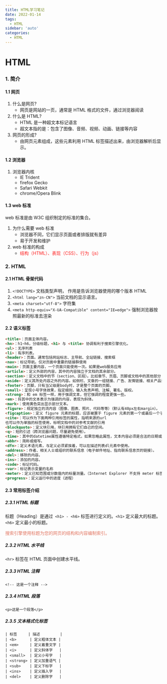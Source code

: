 ```yaml
---
title: HTML学习笔记
date: 2022-01-14
tags:
  - HTML
sidebar: 'auto'
categories:
  - HTML
---
```


# HTML

### 1. 简介

#### 1.1 网页

1. 什么是网页?
   - 网页是网站的一页，通常是 HTML 格式的文件，通过浏览器阅读
2. 什么是 HTML?
   - HTML 是一种超文本标记语言
   - 超文本指的是：包含了图像、音频、视频、动画、链接等内容
3. 网页的形成?
   - 由网页元素组成，这些元素利用 HTML 标签描述出来，由浏览器解析后显示。

#### 1.2 浏览器

1. 浏览器内核
   - IE Trident
   - firefox Gecko
   - Safari Webkit
   - chrome/Opera Blink

#### 1.3 web 标准

web 标准是由 W3C 组织制定的标准的集合。

1. 为什么需要 web 标准
   - 浏览器不同，它们显示页面或者排版就有差异
   - 易于开发和维护
2. web 标准的构成
   - <font color=#FF2222 >结构（HTML）、表现（CSS）、行为（js）</font>

### 2. HTML

#### 2.1 HTML 骨架代码

1. `<!DOCTYPE>` 文档类型声明， 作用是告诉浏览器使用的哪个版本 HTML
2. `<html lang="zn-CN">` 当前文档的显示语言。
3. `<meta charset="utf-8">` 字符集
4. `<meta http-equiv="X-UA-Compatible" content="IE=edge">` 强制浏览器按照最新的标准去渲染

#### 2.2 语义标签

```HTML
<title>：页面主体内容。
<hn>：h1~h6，分级标题，<h1> 与 <title> 协调有利于搜索引擎优化。
<ul>：无序列表
<li>：有序列表。
<header>：页面。通常包括网站标志、主导航、全站链接、搜索框
<nav>：标记导航。仅对页面中重要的链接群使用
<main>：页面主要内容，一个页面只能使用一次。如果是web服务应用
<article>：定义外部的内容，其中的内容独立于文档的其余部分。
<section>：定义文档中的节（section、区段）。比如章节、页眉、页脚或文档中的其他部分
<aside>：定义其所处内容之外的内容。如侧栏、文章的一组链接、广告、友情链接、相关产品列表等
<footer>：页脚，只有当父级是body时，才是整个页面的页脚。
<small>：呈现小号字体效果，指定细则，输入免责声明、注解、署名、版权。
<strong>：和 em 标签一样，用于强调文本，但它强调的程度更强一些。
<em>：将其中的文本表示为强调的内容，表现为斜体。
<mark>：使用黄色突出显示部分文本。
<figure>：规定独立的流内容（图像、图表、照片、代码等等）（默认有40px左右margin）。
<figcaption>：定义 figure 元素的标题，应该被置于 figure 元素的第一个或最后一个子元素的位置。
<cite>：可以作为下面两种引用标签的属性，指明来源的url
也可以作为单独的标签使用，标明文档中的对参考文献的引用
<blockquoto>：定义块引用，块引用拥有它们自己的空间。
<q>：短的引述（跨浏览器问题，尽量避免使用）。
<time>：其中的datetime属性遵循特定格式，如果忽略此属性，文本内容必须是合法的日期或者时间格式。
<abbr>：简称或缩写。
<dfn>：定义术语元素，与定义必须紧挨着，可以在描述列表dl元素中使用。
<address>：作者、相关人士或组织的联系信息（电子邮件地址、指向联系信息页的链接）。
<del>：移除的内容。
<ins>：添加的内容。
<code>：标记代码。
<var>：标记表示变量的名称
<meter>：定义已知范围或分数值内的标量测量。（Internet Explorer 不支持 meter 标签）
<progress>：定义运行中的进度（进程）
```

#### 2.3 常用标签介绍

##### 2.3.1 HTML 标题

标题（Heading）是通过` <h1> - <h6>` 标签进行定义的。`<h1>` 定义最大的标题。 `<h6>` 定义最小的标题。

<font color=E27763>搜索引擎使用标题为您的网页的结构和内容编制索引。</font>

##### 2.3.2 HTML 水平线

`<hr>` 标签在 HTML 页面中创建水平线。

##### 2.3.3 HTML 注释

`<!-- 这是一个注释 -->`

##### 2.3.4 HTML 段落

`<p>这是一个段落</p>`

##### 2.3.5 文本格式化标签

```
| 标签     | 描述         |
| <b>      | 定义粗体文本 |
| <em>     | 定义着重文字 |
| <i>      | 定义斜体字   |
| <small>  | 定义小号字   |
| <strong> | 定义加重语气 |
| <sub>    | 定义下标字   |
| <ins>    | 定义插入字   |
| <del>    | 定义删除字   |
```
